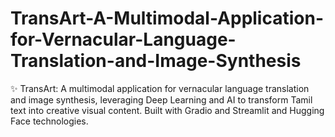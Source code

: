 # TransArt-A-Multimodal-Application-for-Vernacular-Language-Translation-and-Image-Synthesis
✨ TransArt: A multimodal application for vernacular language translation and image synthesis, leveraging Deep Learning and AI to transform Tamil text into creative visual content. Built with Gradio and  Streamlit and Hugging Face technologies.
